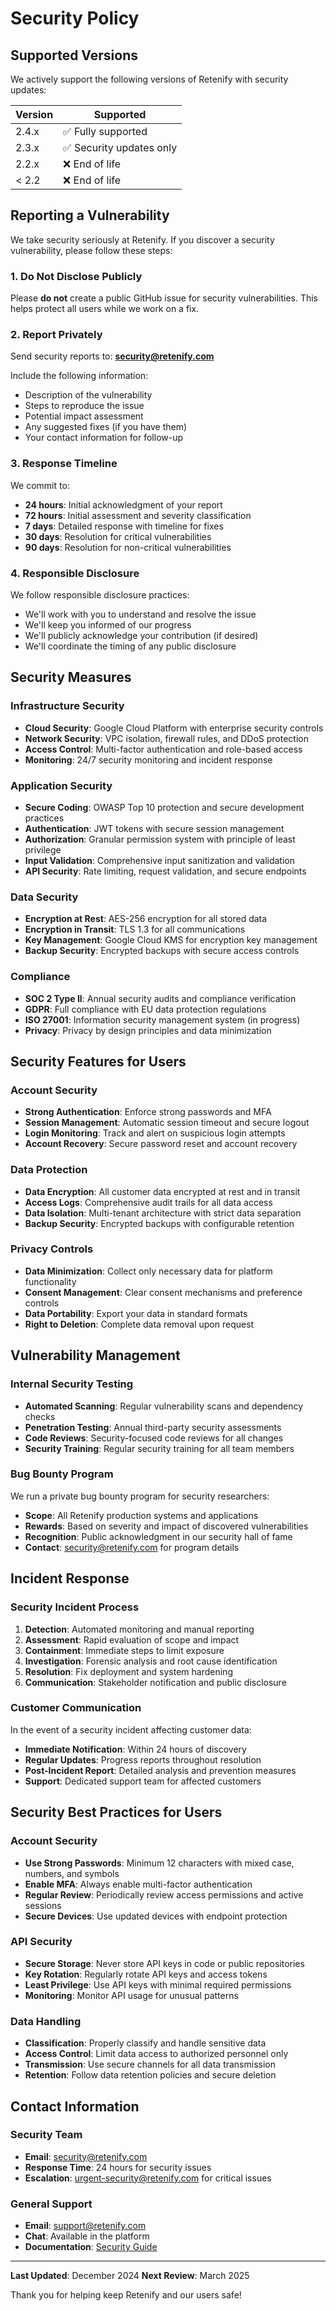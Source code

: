 # Security Policy

## Supported Versions

We actively support the following versions of Retenify with security updates:

| Version | Supported          |
| ------- | ------------------ |
| 2.4.x   | ✅ Fully supported |
| 2.3.x   | ✅ Security updates only |
| 2.2.x   | ❌ End of life     |
| < 2.2   | ❌ End of life     |

## Reporting a Vulnerability

We take security seriously at Retenify. If you discover a security vulnerability, please follow these steps:

### 1. Do Not Disclose Publicly

Please **do not** create a public GitHub issue for security vulnerabilities. This helps protect all users while we work on a fix.

### 2. Report Privately

Send security reports to: **security@retenify.com**

Include the following information:
- Description of the vulnerability
- Steps to reproduce the issue
- Potential impact assessment
- Any suggested fixes (if you have them)
- Your contact information for follow-up

### 3. Response Timeline

We commit to:
- **24 hours**: Initial acknowledgment of your report
- **72 hours**: Initial assessment and severity classification
- **7 days**: Detailed response with timeline for fixes
- **30 days**: Resolution for critical vulnerabilities
- **90 days**: Resolution for non-critical vulnerabilities

### 4. Responsible Disclosure

We follow responsible disclosure practices:
- We'll work with you to understand and resolve the issue
- We'll keep you informed of our progress
- We'll publicly acknowledge your contribution (if desired)
- We'll coordinate the timing of any public disclosure

## Security Measures

### Infrastructure Security

- **Cloud Security**: Google Cloud Platform with enterprise security controls
- **Network Security**: VPC isolation, firewall rules, and DDoS protection
- **Access Control**: Multi-factor authentication and role-based access
- **Monitoring**: 24/7 security monitoring and incident response

### Application Security

- **Secure Coding**: OWASP Top 10 protection and secure development practices
- **Authentication**: JWT tokens with secure session management
- **Authorization**: Granular permission system with principle of least privilege
- **Input Validation**: Comprehensive input sanitization and validation
- **API Security**: Rate limiting, request validation, and secure endpoints

### Data Security

- **Encryption at Rest**: AES-256 encryption for all stored data
- **Encryption in Transit**: TLS 1.3 for all communications
- **Key Management**: Google Cloud KMS for encryption key management
- **Backup Security**: Encrypted backups with secure access controls

### Compliance

- **SOC 2 Type II**: Annual security audits and compliance verification
- **GDPR**: Full compliance with EU data protection regulations
- **ISO 27001**: Information security management system (in progress)
- **Privacy**: Privacy by design principles and data minimization

## Security Features for Users

### Account Security

- **Strong Authentication**: Enforce strong passwords and MFA
- **Session Management**: Automatic session timeout and secure logout
- **Login Monitoring**: Track and alert on suspicious login attempts
- **Account Recovery**: Secure password reset and account recovery

### Data Protection

- **Data Encryption**: All customer data encrypted at rest and in transit
- **Access Logs**: Comprehensive audit trails for all data access
- **Data Isolation**: Multi-tenant architecture with strict data separation
- **Backup Security**: Encrypted backups with configurable retention

### Privacy Controls

- **Data Minimization**: Collect only necessary data for platform functionality
- **Consent Management**: Clear consent mechanisms and preference controls
- **Data Portability**: Export your data in standard formats
- **Right to Deletion**: Complete data removal upon request

## Vulnerability Management

### Internal Security Testing

- **Automated Scanning**: Regular vulnerability scans and dependency checks
- **Penetration Testing**: Annual third-party security assessments
- **Code Reviews**: Security-focused code reviews for all changes
- **Security Training**: Regular security training for all team members

### Bug Bounty Program

We run a private bug bounty program for security researchers:
- **Scope**: All Retenify production systems and applications
- **Rewards**: Based on severity and impact of discovered vulnerabilities
- **Recognition**: Public acknowledgment in our security hall of fame
- **Contact**: security@retenify.com for program details

## Incident Response

### Security Incident Process

1. **Detection**: Automated monitoring and manual reporting
2. **Assessment**: Rapid evaluation of scope and impact
3. **Containment**: Immediate steps to limit exposure
4. **Investigation**: Forensic analysis and root cause identification
5. **Resolution**: Fix deployment and system hardening
6. **Communication**: Stakeholder notification and public disclosure

### Customer Communication

In the event of a security incident affecting customer data:
- **Immediate Notification**: Within 24 hours of discovery
- **Regular Updates**: Progress reports throughout resolution
- **Post-Incident Report**: Detailed analysis and prevention measures
- **Support**: Dedicated support team for affected customers

## Security Best Practices for Users

### Account Security

- **Use Strong Passwords**: Minimum 12 characters with mixed case, numbers, and symbols
- **Enable MFA**: Always enable multi-factor authentication
- **Regular Review**: Periodically review access permissions and active sessions
- **Secure Devices**: Use updated devices with endpoint protection

### API Security

- **Secure Storage**: Never store API keys in code or public repositories
- **Key Rotation**: Regularly rotate API keys and access tokens
- **Least Privilege**: Use API keys with minimal required permissions
- **Monitoring**: Monitor API usage for unusual patterns

### Data Handling

- **Classification**: Properly classify and handle sensitive data
- **Access Control**: Limit data access to authorized personnel only
- **Transmission**: Use secure channels for all data transmission
- **Retention**: Follow data retention policies and secure deletion

## Contact Information

### Security Team

- **Email**: security@retenify.com
- **Response Time**: 24 hours for security issues
- **Escalation**: urgent-security@retenify.com for critical issues

### General Support

- **Email**: support@retenify.com
- **Chat**: Available in the platform
- **Documentation**: [Security Guide](./docs/security/README.md)

---

**Last Updated**: December 2024
**Next Review**: March 2025

Thank you for helping keep Retenify and our users safe!
